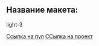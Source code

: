 ## Название макета:
light-3

[Ссылка на пул](https://github.com/Gnom204/movies-explorer-frontend/pull/12) 
[ССылка на проект](https://dipgnom.nomoreparties.sbs)
